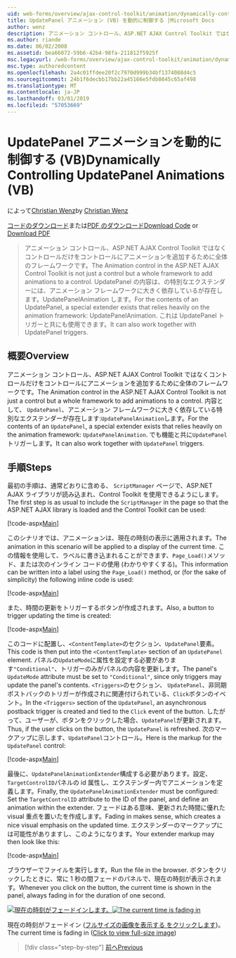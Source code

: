 ```yaml
---
uid: web-forms/overview/ajax-control-toolkit/animation/dynamically-controlling-updatepanel-animations-vb
title: UpdatePanel アニメーション (VB) を動的に制御する |Microsoft Docs
author: wenz
description: アニメーション コントロール、ASP.NET AJAX Control Toolkit ではなくコントロールだけをコントロールにアニメーションを追加するために全体のフレームワークです。 内容として、.
ms.author: riande
ms.date: 06/02/2008
ms.assetid: bea66072-59b6-42b4-98fa-211812f5925f
msc.legacyurl: /web-forms/overview/ajax-control-toolkit/animation/dynamically-controlling-updatepanel-animations-vb
msc.type: authoredcontent
ms.openlocfilehash: 2a4c01ffdee20f2c7970d999b34bf1374088d4c5
ms.sourcegitcommit: 24b1f6decbb17bb22a45166e5fdb0845c65af498
ms.translationtype: MT
ms.contentlocale: ja-JP
ms.lasthandoff: 03/01/2019
ms.locfileid: "57053669"
---
```

<a name="dynamically-controlling-updatepanel-animations-vb"></a><span data-ttu-id="485aa-104">UpdatePanel アニメーションを動的に制御する (VB)</span><span class="sxs-lookup"><span data-stu-id="485aa-104">Dynamically Controlling UpdatePanel Animations (VB)</span></span>
====================
<span data-ttu-id="485aa-105">によって[Christian Wenz](https://github.com/wenz)</span><span class="sxs-lookup"><span data-stu-id="485aa-105">by [Christian Wenz](https://github.com/wenz)</span></span>

<span data-ttu-id="485aa-106">[コードのダウンロード](http://download.microsoft.com/download/9/3/f/93f8daea-bebd-4821-833b-95205389c7d0/UpdatePanelAnimation2.vb.zip)または[PDF のダウンロード](http://download.microsoft.com/download/b/6/a/b6ae89ee-df69-4c87-9bfb-ad1eb2b23373/updatepanelanimation2VB.pdf)</span><span class="sxs-lookup"><span data-stu-id="485aa-106">[Download Code](http://download.microsoft.com/download/9/3/f/93f8daea-bebd-4821-833b-95205389c7d0/UpdatePanelAnimation2.vb.zip) or [Download PDF](http://download.microsoft.com/download/b/6/a/b6ae89ee-df69-4c87-9bfb-ad1eb2b23373/updatepanelanimation2VB.pdf)</span></span>

> <span data-ttu-id="485aa-107">アニメーション コントロール、ASP.NET AJAX Control Toolkit ではなくコントロールだけをコントロールにアニメーションを追加するために全体のフレームワークです。</span><span class="sxs-lookup"><span data-stu-id="485aa-107">The Animation control in the ASP.NET AJAX Control Toolkit is not just a control but a whole framework to add animations to a control.</span></span> <span data-ttu-id="485aa-108">UpdatePanel の内容は、の特別なエクステンダーには、アニメーション フレームワークに大きく依存しているが存在します。UpdatePanelAnimation します。</span><span class="sxs-lookup"><span data-stu-id="485aa-108">For the contents of an UpdatePanel, a special extender exists that relies heavily on the animation framework: UpdatePanelAnimation.</span></span> <span data-ttu-id="485aa-109">これは UpdatePanel トリガーと共にも使用できます。</span><span class="sxs-lookup"><span data-stu-id="485aa-109">It can also work together with UpdatePanel triggers.</span></span>


## <a name="overview"></a><span data-ttu-id="485aa-110">概要</span><span class="sxs-lookup"><span data-stu-id="485aa-110">Overview</span></span>

<span data-ttu-id="485aa-111">アニメーション コントロール、ASP.NET AJAX Control Toolkit ではなくコントロールだけをコントロールにアニメーションを追加するために全体のフレームワークです。</span><span class="sxs-lookup"><span data-stu-id="485aa-111">The Animation control in the ASP.NET AJAX Control Toolkit is not just a control but a whole framework to add animations to a control.</span></span> <span data-ttu-id="485aa-112">内容として、 `UpdatePanel`、アニメーション フレームワークに大きく依存している特別なエクステンダーが存在します:`UpdatePanelAnimation`します。</span><span class="sxs-lookup"><span data-stu-id="485aa-112">For the contents of an `UpdatePanel`, a special extender exists that relies heavily on the animation framework: `UpdatePanelAnimation`.</span></span> <span data-ttu-id="485aa-113">でも機能と共に`UpdatePanel`トリガーします。</span><span class="sxs-lookup"><span data-stu-id="485aa-113">It can also work together with `UpdatePanel` triggers.</span></span>

## <a name="steps"></a><span data-ttu-id="485aa-114">手順</span><span class="sxs-lookup"><span data-stu-id="485aa-114">Steps</span></span>

<span data-ttu-id="485aa-115">最初の手順は、通常どおりに含める、 `ScriptManager`  ページで、ASP.NET AJAX ライブラリが読み込まれ、Control Toolkit を使用できるようにします。</span><span class="sxs-lookup"><span data-stu-id="485aa-115">The first step is as usual to include the `ScriptManager` in the page so that the ASP.NET AJAX library is loaded and the Control Toolkit can be used:</span></span>


[!code-aspx[Main](dynamically-controlling-updatepanel-animations-vb/samples/sample1.aspx)]

<span data-ttu-id="485aa-116">このシナリオでは、アニメーションは、現在の時刻の表示に適用されます。</span><span class="sxs-lookup"><span data-stu-id="485aa-116">The animation in this scenario will be applied to a display of the current time.</span></span> <span data-ttu-id="485aa-117">この情報を使用して、ラベルに書き込まれることができます、`Page_Load()`メソッド、または次のインライン コードの使用 (わかりやすくする)。</span><span class="sxs-lookup"><span data-stu-id="485aa-117">This information can be written into a label using the `Page_Load()` method, or (for the sake of simplicity) the following inline code is used:</span></span>


[!code-aspx[Main](dynamically-controlling-updatepanel-animations-vb/samples/sample2.aspx)]

<span data-ttu-id="485aa-118">また、時間の更新をトリガーするボタンが作成されます。</span><span class="sxs-lookup"><span data-stu-id="485aa-118">Also, a button to trigger updating the time is created:</span></span>


[!code-aspx[Main](dynamically-controlling-updatepanel-animations-vb/samples/sample3.aspx)]

<span data-ttu-id="485aa-119">このコードに配置し、`<ContentTemplate>`のセクション、`UpdatePanel`要素。</span><span class="sxs-lookup"><span data-stu-id="485aa-119">This code is then put into the `<ContentTemplate>` section of an `UpdatePanel` element.</span></span> <span data-ttu-id="485aa-120">パネルの`UpdateMode`に属性を設定する必要があります`"Conditional"`、トリガーのみがパネルの内容を更新します。</span><span class="sxs-lookup"><span data-stu-id="485aa-120">The panel's `UpdateMode` attribute must be set to `"Conditional"`, since only triggers may update the panel's contents.</span></span> <span data-ttu-id="485aa-121">`<Triggers>`のセクション、 `UpdatePanel`、非同期ポストバックのトリガーが作成されに関連付けられている、`Click`ボタンのイベント。</span><span class="sxs-lookup"><span data-stu-id="485aa-121">In the `<Triggers>` section of the `UpdatePanel`, an asynchronous postback trigger is created and tied to the `Click` event of the button.</span></span> <span data-ttu-id="485aa-122">したがって、ユーザーが、ボタンをクリックした場合、`UpdatePanel`が更新されます。</span><span class="sxs-lookup"><span data-stu-id="485aa-122">Thus, if the user clicks on the button, the `UpdatePanel` is refreshed.</span></span> <span data-ttu-id="485aa-123">次のマークアップに示します、`UpdatePanel`コントロール。</span><span class="sxs-lookup"><span data-stu-id="485aa-123">Here is the markup for the `UpdatePanel` control:</span></span>


[!code-aspx[Main](dynamically-controlling-updatepanel-animations-vb/samples/sample4.aspx)]

<span data-ttu-id="485aa-124">最後に、`UpdatePanelAnimationExtender`構成する必要があります。設定、`TargetControlID`パネルの id 属性し、エクステンダー内でアニメーションを定義します。</span><span class="sxs-lookup"><span data-stu-id="485aa-124">Finally, the `UpdatePanelAnimationExtender` must be configured: Set the `TargetControlID` attribute to the ID of the panel, and define an animation within the extender.</span></span> <span data-ttu-id="485aa-125">フェードはある意味、更新された時間に優れた visual 重点を置いたを作成します。</span><span class="sxs-lookup"><span data-stu-id="485aa-125">Fading in makes sense, which creates a nice visual emphasis on the updated time.</span></span> <span data-ttu-id="485aa-126">エクステンダーのマークアップには可能性がありますし、このようになります。</span><span class="sxs-lookup"><span data-stu-id="485aa-126">Your extender markup may then look like this:</span></span>


[!code-aspx[Main](dynamically-controlling-updatepanel-animations-vb/samples/sample5.aspx)]

<span data-ttu-id="485aa-127">ブラウザーでファイルを実行します。</span><span class="sxs-lookup"><span data-stu-id="485aa-127">Run the file in the browser.</span></span> <span data-ttu-id="485aa-128">ボタンをクリックしたときに、常に 1 秒の間フェードのパネルで、現在の時刻が表示されます。</span><span class="sxs-lookup"><span data-stu-id="485aa-128">Whenever you click on the button, the current time is shown in the panel, always fading in for the duration of one second.</span></span>


<span data-ttu-id="485aa-129">[![現在の時刻がフェードインします。](dynamically-controlling-updatepanel-animations-vb/_static/image2.png)](dynamically-controlling-updatepanel-animations-vb/_static/image1.png)</span><span class="sxs-lookup"><span data-stu-id="485aa-129">[![The current time is fading in](dynamically-controlling-updatepanel-animations-vb/_static/image2.png)](dynamically-controlling-updatepanel-animations-vb/_static/image1.png)</span></span>

<span data-ttu-id="485aa-130">現在の時刻がフェードイン ([フルサイズの画像を表示する をクリックします](dynamically-controlling-updatepanel-animations-vb/_static/image3.png))。</span><span class="sxs-lookup"><span data-stu-id="485aa-130">The current time is fading in ([Click to view full-size image](dynamically-controlling-updatepanel-animations-vb/_static/image3.png))</span></span>

> [!div class="step-by-step"]
> [<span data-ttu-id="485aa-131">前へ</span><span class="sxs-lookup"><span data-stu-id="485aa-131">Previous</span></span>](animating-an-updatepanel-control-vb.md)
